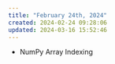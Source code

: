 ```yaml
---
title: "February 24th, 2024"
created: 2024-02-24 09:28:06
updated: 2024-03-16 15:52:46
---
```

  * NumPy Array Indexing
